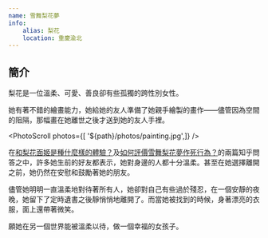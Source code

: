 ```yaml
---
name: 雪舞梨花夢
info:
    alias: 梨花
    location: 重慶渝北
---
```


## 簡介

梨花是一位溫柔、可愛、善良卻有些孤獨的跨性別女性。

她有著不錯的繪畫能力，她給她的友人準備了她親手繪製的畫作——儘管因為空間的阻隔，那幅畫在她離世之後才送到她的友人手裡。

<PhotoScroll photos={[ '${path}/photos/painting.jpg',]} />  

在[和梨花面姬是種什麼樣的體驗？](https://www.zhihu.com/question/269853559)及[如何評價雪舞梨花夢作死行為？](https://www.zhihu.com/question/268738337)的兩篇知乎問答之中，許多她生前的好友都表示，她對身邊的人都十分溫柔。甚至在她選擇離開之前，她仍然在安慰和鼓勵著她的朋友。

儘管她明明一直溫柔地對待著所有人，她卻對自己有些過於殘忍，在一個安靜的夜晚，她留下了定時遺書之後靜悄悄地離開了。而當她被找到的時候，身著漂亮的衣服，面上還帶著微笑。

願她在另一個世界能被溫柔以待，做一個幸福的女孩子。
